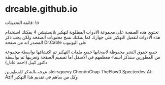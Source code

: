 # drcable.github.io

قائمة التحديثات: \n

تحتوي هذه الصفحة على مجموعة الادوات المطلوبة لتهكير بلايستيشن 4 
يمكنك استخدام هذه الادوات لتفعيل التهكير على جهازك 
كما يمكنك نسخ محتويات الصفحة ولكن يجب ذكر المصدر انه من صفحة Dr.Cable على اليوتيوب 

جميع حقوق النشر محفوظة لاصحابها 
جميع ملفات التهكير تم اكتشافها بواسطة مجموعة من المطورين سنذكر اسماء معظمهم في الاسفل 
اما تصميم الصفحة وتعريبها تم بواسطة دكتور كيبل (احمد عادل)

نتوجه بالشكر للمطورين 
sleirsgoevy
ChendoChap
TheFlow0
Specterdev
Al-Azif 
وكل من ساهم في تقديم هذا التهكير 
